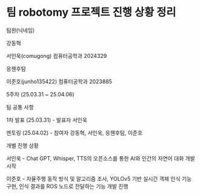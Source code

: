 # 팀 robotomy 프로젝트 진행 상황 정리

팀원(닉네임)

강동혁

서인욱(comugong) 컴퓨터공학과 2024329

응웬후탐

이준호(junho135422) 컴퓨터공학과 2023885

5주차 (25.03.31 ~ 25.04.06)

팀 공통 사항

1차 발표 (25.03.31) - 발표자 서인욱

멘토링 (25.04.02) - 참여자 강동혁, 서인욱, 응웬후탐, 이준호

개별 진행 상황

서인욱 - Chat GPT, Whisper, TTS의 오픈소스를 통한 AI와 인간의 자연어 대화 개발 시작

이준호 - 자율주행 동작 방식 및 알고리즘 조사, YOLOv5 기반 실시간 객체 인식 기능 구현, 인식 결과를 ROS 노드로 전달하는 기능 개발 진행
